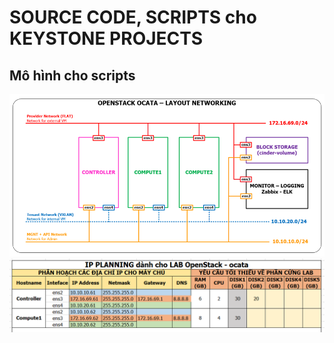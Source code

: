 # SOURCE CODE, SCRIPTS cho KEYSTONE PROJECTS

## Mô hình cho scripts

<img src="../images/1.png " />

<img src="../images/2.png " />

